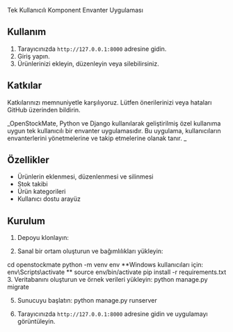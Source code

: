 Tek Kullanıcılı Komponent Envanter Uygulaması

## Kullanım

1. Tarayıcınızda `http://127.0.0.1:8000` adresine gidin.
2. Giriş yapın.
3. Ürünlerinizi ekleyin, düzenleyin veya silebilirsiniz.

## Katkılar

Katkılarınızı memnuniyetle karşılıyoruz. Lütfen önerilerinizi veya hataları GitHub üzerinden bildirin.

_OpenStockMate, Python ve Django kullanılarak geliştirilmiş özel kullanıma uygun tek kullanıcılı bir envanter uygulamasıdır. 
Bu uygulama, kullanıcıların envanterlerini yönetmelerine ve takip etmelerine olanak tanır.
_
## Özellikler

- Ürünlerin eklenmesi, düzenlenmesi ve silinmesi
- Stok takibi
- Ürün kategorileri
- Kullanıcı dostu arayüz

## Kurulum

1. Depoyu klonlayın:
   
3. Sanal bir ortam oluşturun ve bağımlılıkları yükleyin:

cd openstockmate
python -m venv env
**Windows kullanıcıları için: env\Scripts\activate
**
source env/bin/activate 
pip install -r requirements.txt
3. Veritabanını oluşturun ve örnek verileri yükleyin:
python manage.py migrate

5. Sunucuyu başlatın:
python manage.py runserver

7. Tarayıcınızda `http://127.0.0.1:8000` adresine gidin ve uygulamayı görüntüleyin.



